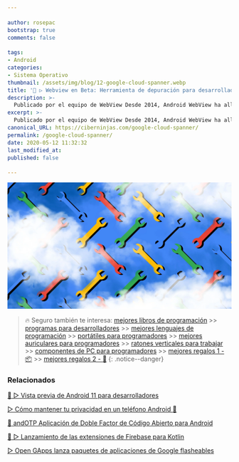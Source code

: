 ```yaml
---

author: rosepac
bootstrap: true
comments: false

tags:
- Android
categories:
- Sistema Operativo
thumbnail: /assets/img/blog/12-google-cloud-spanner.webp
title: '🔩 ▷ Webview en Beta: Herramienta de depuración para desarrolladores de Android'
description: >-
  Publicado por el equipo de WebView Desde 2014, Android WebView ha allanando el camino para convertirse en un componente del sistema operativo Android actualizable.
excerpt: >-
  Publicado por el equipo de WebView Desde 2014, Android WebView ha allanando el camino para convertirse en un componente del sistema operativo Android actualizable.
canonical_URL: https://ciberninjas.com/google-cloud-spanner/
permalink: /google-cloud-spanner/
date: 2020-05-12 11:32:32
last_modified_at: 
published: false

---
```


![](/assets/img/blog/12-google-cloud-spanner.webp)

> 🔥 Seguro también te interesa: [mejores libros de programación](/programar/) >> [programas para desarrolladores](/mejores-sistemas-operativos-para-hackear/) >> [mejores lenguajes de programación](/15-mejores-lenguajes-programacion/) >> [portátiles para programadores]() >> [mejores auriculares para programadores](/auriculares-dise%C3%B1o/) >> [ratones verticales para trabajar](/teclados-ratones-dise%C3%B1o/) >> [componentes de PC para programadores](/ordenadores-componentes/) >> [mejores regalos 1 - 📦](/black-friday-amazon/) >> [mejores regalos 2 - 🎁](/prime-day-amazon/)
{: .notice--danger}



### Relacionados

[📱 ▷ Vista previa de Android 11 para desarrolladores](/android-11-para-desarrolladores/)

[▷ Cómo mantener tu privacidad en un teléfono Android 📲](/como-mantener-tu-privacidad-usando-android/)

[📱 andOTP Aplicación de Doble Factor de Código Abierto para Android](/andotp-aplicaci%C3%B3n-de-doble-factor-de-c%C3%B3digo-abierto-para-android/)

[🚀 ▷ Lanzamiento de las extensiones de Firebase para Kotlin](/firebase-extensiones-kotlin/)

[▷ Open GApps lanza paquetes de aplicaciones de Google flasheables](/open-gapps-aplicaciones-google-flasheables/)